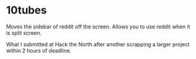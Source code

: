 # 10tubes
Moves the sidebar of reddit off the screen. Allows you to use reddit when it is split screen.

What I submitted at Hack the North after another scrapping a larger project within 2 hours of deadline. 
